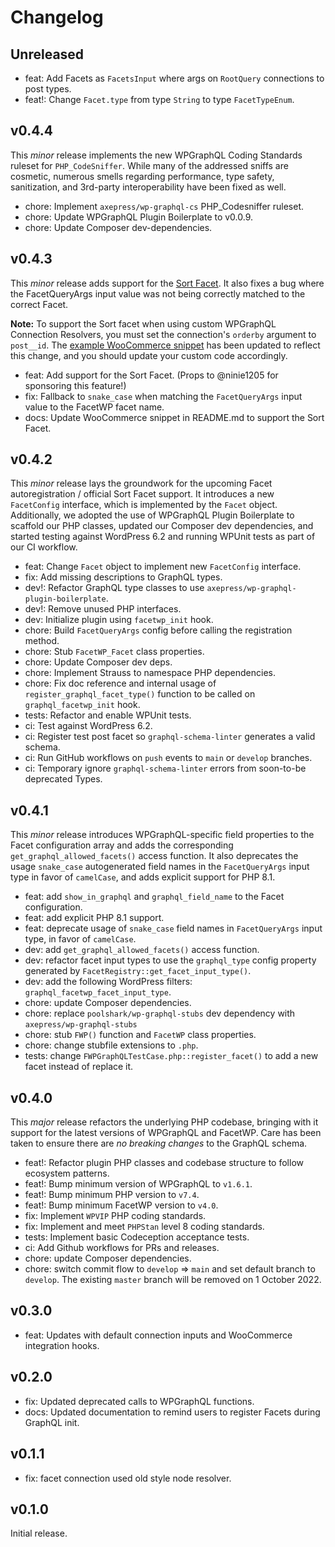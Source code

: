 # Changelog

## Unreleased
- feat: Add Facets as `FacetsInput` where args on `RootQuery` connections to post types.
- feat!: Change `Facet.type` from type `String` to type `FacetTypeEnum`.

## v0.4.4

This _minor_ release implements the new WPGraphQL Coding Standards ruleset for `PHP_CodeSniffer`. While many of the addressed sniffs are cosmetic, numerous smells regarding performance, type safety, sanitization, and 3rd-party interoperability have been fixed as well.

- chore: Implement `axepress/wp-graphql-cs` PHP_Codesniffer ruleset.
- chore: Update WPGraphQL Plugin Boilerplate to v0.0.9.
- chore: Update Composer dev-dependencies.

## v0.4.3

This _minor_ release adds support for the [Sort Facet](https://facetwp.com/help-center/facets/facet-types/sort). It also fixes a bug where the FacetQueryArgs input value was not being correctly matched to the correct Facet.

**Note:** To support the Sort facet when using custom WPGraphQL Connection Resolvers, you must set the connection's `orderby` argument to `post__id`. The [example WooCommerce snippet](./README.md#woocommerce-support) has been updated to reflect this change, and you should update your custom code accordingly.

- feat: Add support for the Sort Facet. (Props to @ninie1205 for sponsoring this feature!)
- fix: Fallback to `snake_case` when matching the `FacetQueryArgs` input value to the FacetWP facet name.
- docs: Update WooCommerce snippet in README.md to support the Sort Facet.

## v0.4.2

This _minor_ release lays the groundwork for the upcoming Facet autoregistration / official Sort Facet support. It introduces a new `FacetConfig` interface, which is implemented by the `Facet` object. Additionally, we adopted the use of WPGraphQL Plugin Boilerplate to scaffold our PHP classes, updated our Composer dev dependencies, and started testing against WordPress 6.2 and running WPUnit tests as part of our CI workflow.

- feat: Change `Facet` object to implement new `FacetConfig` interface.
- fix: Add missing descriptions to GraphQL types.
- dev!: Refactor GraphQL type classes to use `axepress/wp-graphql-plugin-boilerplate`.
- dev!: Remove unused PHP interfaces.
- dev: Initialize plugin using `facetwp_init` hook.
- chore: Build `FacetQueryArgs` config before calling the registration method.
- chore: Stub `FacetWP_Facet` class properties.
- chore: Update Composer dev deps.
- chore: Implement Strauss to namespace PHP dependencies.
- chore: Fix doc reference and internal usage of `register_graphql_facet_type()` function to be called on `graphql_facetwp_init` hook.
- tests: Refactor and enable WPUnit tests.
- ci: Test against WordPress 6.2.
- ci: Register test post facet so `graphql-schema-linter` generates a valid schema.
- ci: Run GitHub workflows on `push` events to `main` or `develop` branches.
- ci: Temporary ignore `graphql-schema-linter` errors from soon-to-be deprecated Types.

## v0.4.1
This _minor_ release introduces WPGraphQL-specific field properties to the Facet configuration array and adds the corresponding `get_graphql_allowed_facets()` access function. It also deprecates the usage `snake_case` autogenerated field names in the `FacetQueryArgs` input type in favor of `camelCase`, and adds explicit support for PHP 8.1.

- feat: add `show_in_graphql` and `graphql_field_name` to the Facet configuration.
- feat: add explicit PHP 8.1 support.
- feat: deprecate usage of `snake_case` field names in `FacetQueryArgs` input type, in favor of `camelCase`.
- dev: add `get_graphql_allowed_facets()` access function.
- dev: refactor facet input types to use the `graphql_type` config property generated by `FacetRegistry::get_facet_input_type()`.
- dev: add the following WordPress filters: `graphql_facetwp_facet_input_type`.
- chore: update Composer dependencies.
- chore: replace `poolshark/wp-graphql-stubs` dev dependency with `axepress/wp-graphql-stubs`
- chore: stub `FWP()` function and `FacetWP` class properties.
- chore: change stubfile extensions to `.php`.
- tests: change `FWPGraphQLTestCase.php::register_facet()` to add a new facet instead of replace it.

## v0.4.0
This _major_ release refactors the underlying PHP codebase, bringing with it support for the latest versions of WPGraphQL and FacetWP. Care has been taken to ensure there are _no breaking changes_ to the GraphQL schema.

- feat!: Refactor plugin PHP classes and codebase structure to follow ecosystem patterns.
- feat!: Bump minimum version of WPGraphQL to `v1.6.1`.
- feat!: Bump minimum PHP version to `v7.4`.
- feat!: Bump minimum FacetWP version to `v4.0`.
- fix: Implement `WPVIP` PHP coding standards.
- fix: Implement and meet `PHPStan` level 8 coding standards.
- tests: Implement basic Codeception acceptance tests.
- ci: Add Github workflows for PRs and releases.
- chore: update Composer dependencies.
- chore: switch commit flow to `develop` => `main` and set default branch to `develop`. The existing `master` branch will be removed on 1 October 2022.

## v0.3.0
- feat: Updates with default connection inputs and WooCommerce integration hooks.

## v0.2.0
- fix: Updated deprecated calls to WPGraphQL functions.
- docs: Updated documentation to remind users to register Facets during GraphQL init.

## v0.1.1
- fix: facet connection used old style node resolver.

## v0.1.0
Initial release.

